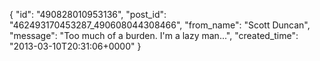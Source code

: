  {
   "id": "490828010953136",
   "post_id": "462493170453287_490608044308466",
   "from_name": "Scott Duncan",
   "message": "Too much of a burden. I'm a lazy man...",
   "created_time": "2013-03-10T20:31:06+0000"
 }

